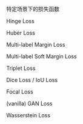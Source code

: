 特定场景下的损失函数



Hinge Loss





Huber Loss





Multi-label Margin Loss





Multi-label Soft Margin Loss





Triplet Loss





Dice Loss / IoU Loss





Focal Loss





(vanilla) GAN Loss





Wasserstein Loss







